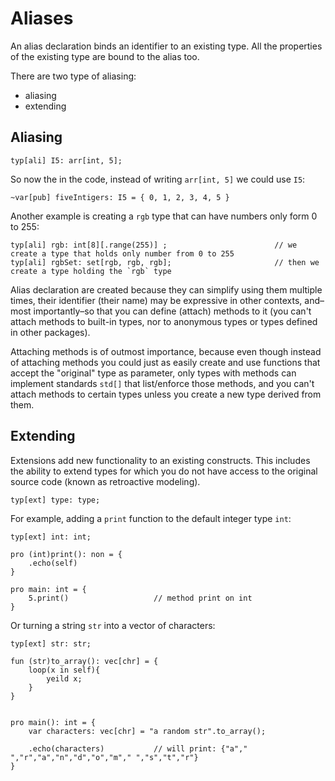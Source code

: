 # Aliases

An alias declaration binds an identifier to an existing type. All the properties of the existing type are bound to the alias too.

There are two type of aliasing:
- aliasing
- extending

## Aliasing

```
typ[ali] I5: arr[int, 5];
```

So now the in the code, instead of writing `arr[int, 5]` we could use `I5`:

```
~var[pub] fiveIntigers: I5 = { 0, 1, 2, 3, 4, 5 }
```
Another example is creating a `rgb` type that can have numbers only form 0 to 255:
```
typ[ali] rgb: int[8][.range(255)] ;                        // we create a type that holds only number from 0 to 255
typ[ali] rgbSet: set[rgb, rgb, rgb];                       // then we create a type holding the `rgb` type
```

Alias declaration are created because they can simplify using them multiple times, their identifier (their name) may be expressive in other contexts, and–most importantly–so that you can define (attach) methods to it (you can't attach methods to built-in types, nor to anonymous types or types defined in other packages).

Attaching methods is of outmost importance, because even though instead of attaching methods you could just as easily create and use functions that accept the "original" type as parameter, only types with methods can implement standards `std[]` that list/enforce those methods, and you can't attach methods to certain types unless you create a new type derived from them.


## Extending

Extensions add new functionality to an existing constructs. This includes the ability to extend types for which you do not have access to the original source code (known as retroactive modeling).
```
typ[ext] type: type;
```
For example, adding a `print` function to the default integer type `int`:
```
typ[ext] int: int;

pro (int)print(): non = {
    .echo(self)
}

pro main: int = {
    5.print()                   // method print on int
}
```

Or turning a string `str` into a vector of characters:

```
typ[ext] str: str;

fun (str)to_array(): vec[chr] = {
    loop(x in self){
        yeild x; 
    }
}


pro main(): int = {
    var characters: vec[chr] = "a random str".to_array();

    .echo(characters)           // will print: {"a"," ","r","a","n","d","o","m"," ","s","t","r"}
}

```
